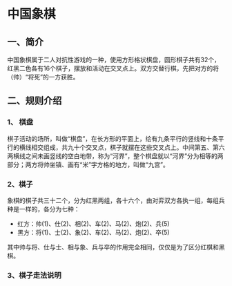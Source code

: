 # 中国象棋

## 一、简介
中国象棋属于二人对抗性游戏的一种，使用方形格状棋盘，圆形棋子共有32个，红黑二色各有16个棋子，摆放和活动在交叉点上。双方交替行棋，先把对方的将（帅）“将死”的一方获胜。

## 二、规则介绍

### 1、 棋盘
棋子活动的场所，叫做“棋盘”，在长方形的平面上，绘有九条平行的竖线和十条平行的横线相交组成，共九十个交叉点，棋子就摆在这些交叉点上。中间第五、第六两横线之间未画竖线的空白地带，称为“河界”，整个棋盘就以“河界”分为相等的两部分；两方将帅坐镇、画有“米”字方格的地方，叫做“九宫”。


### 2、棋子

象棋的棋子共三十二个，分为红黑两组，各十六个，由对弈双方各执一组，每组兵种是一样的，各分为七种： 

+ 红方：帅(1)、仕(2)、相(2)、车(2)、马(2)、炮(2)、兵(5) 
+ 黑方：将(1)、士(2)、象(2)、车(2)、马(2)、炮(2)、卒(5) 

其中帅与将、仕与士、相与象、兵与卒的作用完全相同，仅仅是为了区分红棋和黑棋。 

### 3、棋子走法说明
